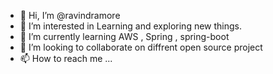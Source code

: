 - 👋 Hi, I’m @ravindramore
- 👀 I’m interested in Learning and exploring new things.
- 🌱 I’m currently learning AWS , Spring , spring-boot
- 💞️ I’m looking to collaborate on diffrent open source project
- 📫 How to reach me ...

<!---
ravindramore/ravindramore is a ✨ special ✨ repository because its `README.md` (this file) appears on your GitHub profile.
You can click the Preview link to take a look at your changes.
--->
